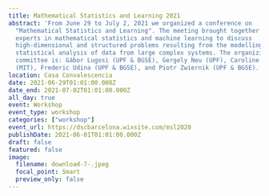 ```yaml
---
title: Mathematical Statistics and Learning 2021
abstract: 'From June 29 to July 2, 2021 we organized a conference on
  "Mathematical Statistics and Learning". The meeting brought together leading
  experts in mathematical statistics and machine learning to discuss
  high-dimensional and structured problems resulting from the modelling and
  statistical analysis of data from large complex systems. The organizing
  committee is: Gábor Lugosi (UPF & BGSE), Gergely Neu (UPF), Caroline Uhler
  (MIT), Frederic Udina (UPF & BGSE), and Piotr Zwiernik (UPF & BGSE). '
location: Casa Convalescencia
date: 2021-06-29T01:01:00.000Z
date_end: 2021-07-02T01:01:00.000Z
all_day: true
event: Workshop
event_type: workshop
categories: ["workshop"]
event_url: https://dscbarcelona.wixsite.com/msl2020
publishDate: 2021-06-01T01:01:00.000Z
draft: false
featured: false
image:
  filename: download-7-.jpeg
  focal_point: Smart
  preview_only: false
---
```

